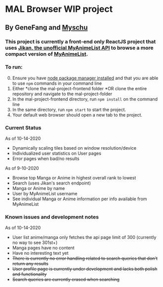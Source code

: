 # MAL Browser WIP project

## By GeneFang and [Myschu](https://github.com/Myschu)

### This project is currently a front-end only ReactJS project that uses [Jikan, the unofficial MyAnimeList API](https://jikan.docs.apiary.io/) to browse a more compact version of [MyAnimeList](https://myanimelist.net/).

### To run:
  0. Ensure you have [node package manager installed](https://nodejs.org/en/download) and that you are able to use `npm` commands in your command line
  1. Either
   *clone the mal-project-frontend folder
   *OR clone the entire repository and navigate to the mal-project-folder
  2. In the mal-project-frontend directory, run `npm install` on the command line
  3. In the same directory, run `npm start` to start the project. 
  4. Your default web browser should open a new tab to the project. 



### Current Status
  As of 10-14-2020
  + Dynamically scaling tiles based on window resolution/device
  + Individualized user statistics on User pages
  + Error pages when bad/no results
  
  As of 9-10-2020
  
  + Browse top Manga or Anime in highest overall rank to lowest
  + Search (uses Jikan's search endpoint)
   + Manga or Anime by name
   + User by MyAnimeList username
  + See individual Manga or Anime information per info available from MyAnimeList
  

### Known issues and development notes
  As of 10-14-2020
  
  + User list anime/manga only fetches the api page limit of 300 (currently no way to see 301st+)
  + Manga pages have no content
  + Have no interesting text yet
  + ~~There is currently no error handling related to search queries that don't return any results~~
  + ~~User profile page is currently under development and lacks both polish and functionality~~
  + ~~Search queries are currently erased when searching~~
